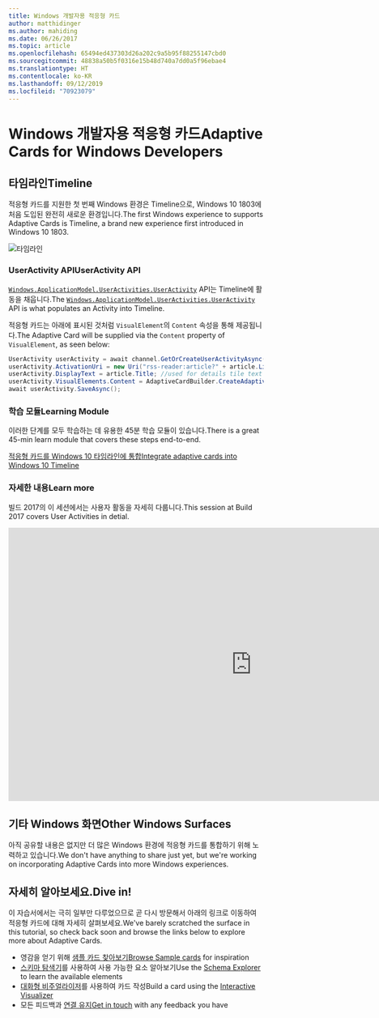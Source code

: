 ```yaml
---
title: Windows 개발자용 적응형 카드
author: matthidinger
ms.author: mahiding
ms.date: 06/26/2017
ms.topic: article
ms.openlocfilehash: 65494ed437303d26a202c9a5b95f88255147cbd0
ms.sourcegitcommit: 48838a50b5f0316e15b48d740a7dd0a5f96ebae4
ms.translationtype: HT
ms.contentlocale: ko-KR
ms.lasthandoff: 09/12/2019
ms.locfileid: "70923079"
---
```

# <a name="adaptive-cards-for-windows-developers"></a><span data-ttu-id="34877-102">Windows 개발자용 적응형 카드</span><span class="sxs-lookup"><span data-stu-id="34877-102">Adaptive Cards for Windows Developers</span></span>

## <a name="timeline"></a><span data-ttu-id="34877-103">타임라인</span><span class="sxs-lookup"><span data-stu-id="34877-103">Timeline</span></span>

<span data-ttu-id="34877-104">적응형 카드를 지원한 첫 번째 Windows 환경은 Timeline으로, Windows 10 1803에 처음 도입된 완전히 새로운 환경입니다.</span><span class="sxs-lookup"><span data-stu-id="34877-104">The first Windows experience to supports Adaptive Cards is Timeline, a brand new experience first introduced in Windows 10 1803.</span></span> 

![타임라인](media/windows/timeline.png)

### <a name="useractivity-api"></a><span data-ttu-id="34877-106">UserActivity API</span><span class="sxs-lookup"><span data-stu-id="34877-106">UserActivity API</span></span>

<span data-ttu-id="34877-107">[`Windows.ApplicationModel.UserActivities.UserActivity`](https://docs.microsoft.com/en-us/uwp/api/windows.applicationmodel.useractivities.useractivity) API는 Timeline에 활동을 채웁니다.</span><span class="sxs-lookup"><span data-stu-id="34877-107">The [`Windows.ApplicationModel.UserActivities.UserActivity`](https://docs.microsoft.com/en-us/uwp/api/windows.applicationmodel.useractivities.useractivity) API is what populates an Activity into Timeline.</span></span>

<span data-ttu-id="34877-108">적응형 카드는 아래에 표시된 것처럼 `VisualElement`의 `Content` 속성을 통해 제공됩니다.</span><span class="sxs-lookup"><span data-stu-id="34877-108">The Adaptive Card will be supplied via the `Content` property of `VisualElement`, as seen below:</span></span>

```csharp
UserActivity userActivity = await channel.GetOrCreateUserActivityAsync(activityId, new HostName("contoso.com"));
userActivity.ActivationUri = new Uri("rss-reader:article?" + article.Link);
userActivity.DisplayText = article.Title; //used for details tile text
userActivity.VisualElements.Content = AdaptiveCardBuilder.CreateAdaptiveCardFromJson(jsonString);
await userActivity.SaveAsync();
```

### <a name="learning-module"></a><span data-ttu-id="34877-109">학습 모듈</span><span class="sxs-lookup"><span data-stu-id="34877-109">Learning Module</span></span>

<span data-ttu-id="34877-110">이러한 단계를 모두 학습하는 데 유용한 45분 학습 모듈이 있습니다.</span><span class="sxs-lookup"><span data-stu-id="34877-110">There is a great 45-min learn module that covers these steps end-to-end.</span></span>

[<span data-ttu-id="34877-111">적응형 카드를 Windows 10 타임라인에 통합</span><span class="sxs-lookup"><span data-stu-id="34877-111">Integrate adaptive cards into Windows 10 Timeline</span></span>](https://docs.microsoft.com/en-us/learn/modules/integrate-app-into-windows-10-timeline/)

### <a name="learn-more"></a><span data-ttu-id="34877-112">자세한 내용</span><span class="sxs-lookup"><span data-stu-id="34877-112">Learn more</span></span>

<span data-ttu-id="34877-113">빌드 2017의 이 세션에서는 사용자 활동을 자세히 다룹니다.</span><span class="sxs-lookup"><span data-stu-id="34877-113">This session at Build 2017 covers User Activities in detial.</span></span>

<iframe src="https://channel9.msdn.com/Events/Build/2017/B8108/player" width="960" height="540" allowFullScreen frameBorder="0"></iframe>

## <a name="other-windows-surfaces"></a><span data-ttu-id="34877-114">기타 Windows 화면</span><span class="sxs-lookup"><span data-stu-id="34877-114">Other Windows Surfaces</span></span>
<span data-ttu-id="34877-115">아직 공유할 내용은 없지만 더 많은 Windows 환경에 적응형 카드를 통합하기 위해 노력하고 있습니다.</span><span class="sxs-lookup"><span data-stu-id="34877-115">We don't have anything to share just yet, but we're working on incorporating Adaptive Cards into more Windows experiences.</span></span>

## <a name="dive-in"></a><span data-ttu-id="34877-116">자세히 알아보세요.</span><span class="sxs-lookup"><span data-stu-id="34877-116">Dive in!</span></span>

<span data-ttu-id="34877-117">이 자습서에서는 극히 일부만 다루었으므로 곧 다시 방문해서 아래의 링크로 이동하여 적응형 카드에 대해 자세히 살펴보세요.</span><span class="sxs-lookup"><span data-stu-id="34877-117">We've barely scratched the surface in this tutorial, so check back soon and browse the links below to explore more about Adaptive Cards.</span></span>

* <span data-ttu-id="34877-118">영감을 얻기 위해 [샘플 카드 찾아보기](http://adaptivecards.io/samples/)</span><span class="sxs-lookup"><span data-stu-id="34877-118">[Browse Sample cards](http://adaptivecards.io/samples/) for inspiration</span></span>
* <span data-ttu-id="34877-119">[스키마 탐색기](http://adaptivecards.io/explorer)를 사용하여 사용 가능한 요소 알아보기</span><span class="sxs-lookup"><span data-stu-id="34877-119">Use the [Schema Explorer](http://adaptivecards.io/explorer) to learn the available elements</span></span>
* <span data-ttu-id="34877-120">[대화형 비주얼라이저](http://adaptivecards.io/visualizer/index.html?hostApp=Skype)를 사용하여 카드 작성</span><span class="sxs-lookup"><span data-stu-id="34877-120">Build a card using the [Interactive Visualizer](http://adaptivecards.io/visualizer/index.html?hostApp=Skype)</span></span>
* <span data-ttu-id="34877-121">모든 피드백과 [연결 유지](http://adaptivecards.io/connect)</span><span class="sxs-lookup"><span data-stu-id="34877-121">[Get in touch](http://adaptivecards.io/connect) with any feedback you have</span></span>
